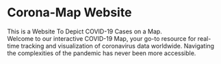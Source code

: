 # Corona-Map Website 
This is a Website To Depict COVID-19 Cases on  a Map.
<br>
Welcome to our interactive COVID-19 Map, your go-to resource for real-time tracking and visualization of coronavirus data worldwide. Navigating the complexities of the pandemic has never been more accessible.
